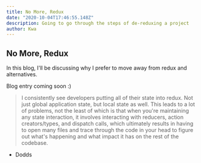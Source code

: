 ```yaml
---
title: No More, Redux
date: "2020-10-04T17:46:55.148Z"
description: Going to go through the steps of de-reduxing a project
author: Kwa
---
```


## No More, Redux

In this blog, I'll be discussing why I prefer to move away from redux and alternatives.

Blog entry coming soon :)

> I consistently see developers putting all of their state into redux. Not just global application state, but local state as well. This leads to a lot of problems, not the least of which is that when you're maintaining any state interaction, it involves interacting with reducers, action creators/types, and dispatch calls, which ultimately results in having to open many files and trace through the code in your head to figure out what's happening and what impact it has on the rest of the codebase.
- Dodds
